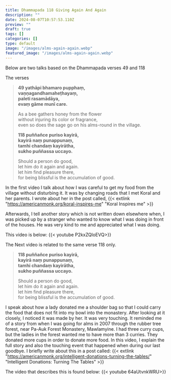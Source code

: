 ```yaml
---
title: Dhammapada 118 Giving Again And Again
description: ""
date: 2024-08-07T10:57:53.110Z
preview: ""
draft: true
tags: []
categories: []
type: default
image: "/images/alms-again-again.webp"
featured_image: "/images/alms-again-again.webp"
---
```


Below are two talks based on the Dhammapada verses 49 and 118

The verses 

> **49 yathāpi bhamaro pupphaṃ,**  
> **vaṇṇagandhamaheṭhayaṃ,**  
> **paleti rasamādāya,**  
> **evaṃ gāme munī care.**
> 
> As a bee gathers honey from the flower  
> without injuring its color or fragrance,  
> even so does the sage go on his alms-round in the village. 
> 
> **118 puññañce puriso kayirā,**  
> **kayirā naṃ punappunaṃ,**  
> **tamhi chandaṃ kayirātha,**  
> **sukho puññassa uccayo.**
> 
> Should a person do good,  
> let him do it again and again.  
> let him find pleasure there,  
> for being blissful is the accumulation of good.


In the first video I talk about how I was careful to get my food from the village without disturbing it.  It was by changing roads that I met Koral and her parents.  I wrote about her in the post called, {{< extlink "https://americanmonk.org/koral-inspires-me" "Koral Inspires me" >}}

Afterwards, I tell another story which is not written down elsewhere when, I was picked up by a stranger who wanted to know what I was doing in front of the houses.  He was very kind to me and appreciated what I was doing.

This video is below:
{{< youtube P2kxZQloEVQ>}}


The Next video is related to the same verse 118 only.

> **118 puññañce puriso kayirā,**  
> **kayirā naṃ punappunaṃ,**  
> **tamhi chandaṃ kayirātha,**  
> **sukho puññassa uccayo.**
> 
> Should a person do good,  
> let him do it again and again.  
> let him find pleasure there,  
> for being blissful is the accumulation of good.


I speak about how a lady donated me a shoulder bag so that I could carry the food that does not fit into my bowl into the monastery.  After looking at it closely, I noticed it was made by her.  It was very touching.  It reminded me of a story from when I was going for alms in 2007 through the rubber tree forest, near Pa-Auk Forest Monastery, Mawlamyine.  I had three curry cups, but the ladies in the forest wanted me to have more than 3 curries.  They donated more cups in order to donate more food.  In this video, I explain the full story and also the touching event that happened when during our last goodbye.  I briefly write about this in a post called: {{< extlink "https://americanmonk.org/intelligent-donations-turning-the-tables/" "Intelligent Donations: Turning The Tables" >}}

The video that describes this is found below:
{{< youtube 64aUtvnkWRU>}}


